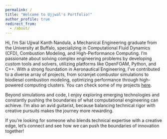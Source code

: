 ```yaml
---
permalink: /
title: "Welcome to Ujjwal's Portfolio!"
author_profile: true
redirect_from: 
  - /about/
---
```


Hi, I’m Sai Ujjwal Kanth Nandula, a Mechanical Engineering graduate from the University at Buffalo, specializing in Computational Fluid Dynamics (CFD), Combustion Modeling, and High-Performance Computing. I’m passionate about solving complex engineering problems by developing custom tools and solvers, utilizing platforms like OpenFOAM, Python, and C++. With a strong foundation in Aeronautical Engineering, I’ve contributed to a diverse array of projects, from scramjet combustor simulations to biodiesel combustion modeling, optimizing performance through high-powered computing clusters. You can check some of my projects [here](https://ujjwalkanthn.github.io/portfolio/).

Beyond simulations and code, I enjoy exploring emerging technologies and constantly pushing the boundaries of what computational engineering can achieve. I’m also an avid guitarist, because balancing technical rigor with creative pursuits makes the journey more rewarding.

If you’re looking for someone who blends technical expertise with a creative edge, let’s connect and see how we can push the boundaries of innovation together!

